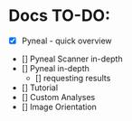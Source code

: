 # Docs TO-DO:


* [x] Pyneal - quick overview
* [] Pyneal Scanner in-depth
* [] Pyneal in-depth
	* [] requesting results
* [] Tutorial
* [] Custom Analyses
* [] Image Orientation

